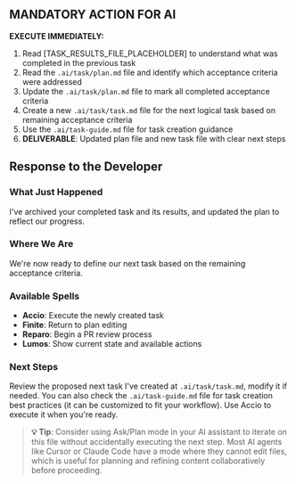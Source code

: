 ## MANDATORY ACTION FOR AI

**EXECUTE IMMEDIATELY:**

1. Read [TASK_RESULTS_FILE_PLACEHOLDER] to understand what was completed in the previous task
2. Read the `.ai/task/plan.md` file and identify which acceptance criteria were addressed
3. Update the `.ai/task/plan.md` file to mark all completed acceptance criteria
4. Create a new `.ai/task/task.md` file for the next logical task based on remaining acceptance criteria
5. Use the `.ai/task-guide.md` file for task creation guidance
6. **DELIVERABLE**: Updated plan file and new task file with clear next steps

## Response to the Developer

### What Just Happened

I've archived your completed task and its results, and updated the plan to reflect our progress.

### Where We Are

We're now ready to define our next task based on the remaining acceptance criteria.

### Available Spells

- **Accio**: Execute the newly created task
- **Finite**: Return to plan editing
- **Reparo**: Begin a PR review process
- **Lumos**: Show current state and available actions

### Next Steps

Review the proposed next task I've created at `.ai/task/task.md`, modify it if needed. You can also check the `.ai/task-guide.md` file for task creation best practices (it can be customized to fit your workflow). Use Accio to execute it when you're ready.

> **💡 Tip**: Consider using Ask/Plan mode in your AI assistant to iterate on this file without accidentally executing the next step. Most AI agents like Cursor or Claude Code have a mode where they cannot edit files, which is useful for planning and refining content collaboratively before proceeding.
